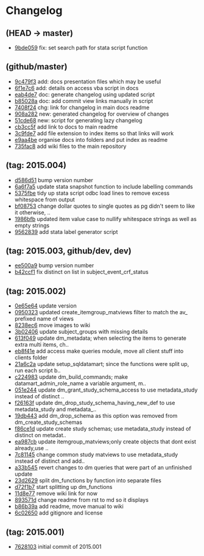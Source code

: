 # Changelog

## (HEAD -> master)
- [9bde059](https://github.com/lindsay-stevens-kirby/openclinica_sqldatamart/commit/9bde05922c1700694453d6e71141440af877b880) fix: set search path for stata script function

## (github/master)
- [9c479f3](https://github.com/lindsay-stevens-kirby/openclinica_sqldatamart/commit/9c479f39d6b96431bd7e1b38add4c8a50ccf6a1e) add: docs presentation files which may be useful
- [6f1e7c6](https://github.com/lindsay-stevens-kirby/openclinica_sqldatamart/commit/6f1e7c668cd43360c3961a0a3090bdb560d17943) add: details on access vba script in docs
- [eab4de7](https://github.com/lindsay-stevens-kirby/openclinica_sqldatamart/commit/eab4de7925320c334ce7456fa9e031dd13f43c14) doc: generate changelog using updated script
- [b85028a](https://github.com/lindsay-stevens-kirby/openclinica_sqldatamart/commit/b85028a82699adb1e7fb6d09ec0fbd77bd7d1c81) doc: add commit view links manually in script
- [7408f24](https://github.com/lindsay-stevens-kirby/openclinica_sqldatamart/commit/7408f24cbaac6135a3d76fe1ea0d2ddfee5832b7) chg: link for changelog in main docs readme
- [908a282](https://github.com/lindsay-stevens-kirby/openclinica_sqldatamart/commit/908a28267b09e284578bee6209ce1a0cb7e60699) new: generated changelog for overview of changes
- [51cde68](https://github.com/lindsay-stevens-kirby/openclinica_sqldatamart/commit/51cde688e227212a4ae4265e90e73da3237c326a) new: script for generating lazy changelog
- [cb3cc5f](https://github.com/lindsay-stevens-kirby/openclinica_sqldatamart/commit/cb3cc5f824937f6b294894939afcd6d7048597e5) add link to docs to main readme
- [3c9fde7](https://github.com/lindsay-stevens-kirby/openclinica_sqldatamart/commit/3c9fde7cd343da6b16ac6312f7cd23f85d090fb0) add file extension to index items so that links will work
- [e9aa4be](https://github.com/lindsay-stevens-kirby/openclinica_sqldatamart/commit/e9aa4be2dcf9f8d907bff33106a45e1b683cac43) organise docs into folders and put index as readme
- [735fac8](https://github.com/lindsay-stevens-kirby/openclinica_sqldatamart/commit/735fac8b75c240302790d4b017ba6d7e4b9ac772) add wiki files to the main repository

## (tag: 2015.004)
- [d586d51](https://github.com/lindsay-stevens-kirby/openclinica_sqldatamart/commit/d586d518cca863a5dc690f45f0bcf48b8e50a005) bump version number
- [6a6f7a5](https://github.com/lindsay-stevens-kirby/openclinica_sqldatamart/commit/6a6f7a5ec7049ab0938b9c8b8332f254f1537fc4) update stata snapshot function to include labelling commands
- [5375fbe](https://github.com/lindsay-stevens-kirby/openclinica_sqldatamart/commit/5375fbe9ed13b530a68bb8610ff2311d5609ca24) tidy up stata script odbc load lines to remove excess whitespace from output
- [bf08753](https://github.com/lindsay-stevens-kirby/openclinica_sqldatamart/commit/bf0875368b8128ba0bf1b6cfd76506baa118ae2f) change dollar quotes to single quotes as pg didn't seem to like it otherwise, ..
- [1986bfb](https://github.com/lindsay-stevens-kirby/openclinica_sqldatamart/commit/1986bfb880bcc6a882fb0d20353f5e47b7dc0a61) updated item value case to nullify whitespace strings as well as empty strings
- [9562839](https://github.com/lindsay-stevens-kirby/openclinica_sqldatamart/commit/95628390cb9d7cf9c6e0b6a0d35709bd637869ac) add stata label generator script

## (tag: 2015.003, github/dev, dev)
- [ee500a9](https://github.com/lindsay-stevens-kirby/openclinica_sqldatamart/commit/ee500a9b9bb4a0b5890db930d494eec3f4258049) bump version number
- [b42ccf1](https://github.com/lindsay-stevens-kirby/openclinica_sqldatamart/commit/b42ccf1ec576caf6d1f09b6451cbdf415bfa8e94) fix distinct on list in subject_event_crf_status

## (tag: 2015.002)
- [0e65e64](https://github.com/lindsay-stevens-kirby/openclinica_sqldatamart/commit/0e65e64267c5d9b27e6d18fdbd1e6c4c19601a95) update version
- [0950323](https://github.com/lindsay-stevens-kirby/openclinica_sqldatamart/commit/0950323cc0e14c46dd5bd853ceeb29f9fc017ac8) updated create_itemgroup_matviews filter to match the av_ prefixed name of views
- [8238ec6](https://github.com/lindsay-stevens-kirby/openclinica_sqldatamart/commit/8238ec633963e8978cbcbaf030b051d230a2d3e8) move images to wiki
- [3b02406](https://github.com/lindsay-stevens-kirby/openclinica_sqldatamart/commit/3b0240617ca7789a9be5f602492c5d5102461294) update subject_groups with missing details
- [613f049](https://github.com/lindsay-stevens-kirby/openclinica_sqldatamart/commit/613f049e282aa4736cde0b79008ef34876dbc440) update dm_metadata; when selecting the items to generate extra multi items, ch..
- [eb8f41e](https://github.com/lindsay-stevens-kirby/openclinica_sqldatamart/commit/eb8f41e69a0d77d69264b6a52146bec777083cd4) add access make queries module, move all client stuff into clients folder
- [21a6c2a](https://github.com/lindsay-stevens-kirby/openclinica_sqldatamart/commit/21a6c2a64bac5eb81166c639a215c24e10b1aec8) update setup_sqldatamart; since the functions were split up, run each script b..
- [c224983](https://github.com/lindsay-stevens-kirby/openclinica_sqldatamart/commit/c224983a5546b4cb78d376ef03ef2d724872ee31) update dm_build_commands; make datamart_admin_role_name a variable argument, m..
- [051e244](https://github.com/lindsay-stevens-kirby/openclinica_sqldatamart/commit/051e2441cf694fb9739e41545211d9d19f929b02) update dm_grant_study_schema_access to use metadata_study instead of distinct ..
- [f26163f](https://github.com/lindsay-stevens-kirby/openclinica_sqldatamart/commit/f26163fe229d09b3d0340815eb24b2453742dc34) update dm_drop_study_schema_having_new_def to use metadata_study and metadata_..
- [19db443](https://github.com/lindsay-stevens-kirby/openclinica_sqldatamart/commit/19db443c6f73cc1c69d1f41cc4418acc342cd351) add dm_drop_schema as this option was removed from dm_create_study_schemas
- [f86ce1d](https://github.com/lindsay-stevens-kirby/openclinica_sqldatamart/commit/f86ce1d3f802202cd4827ad646d9e3f995541717) update create study schemas; use metadata_study instead of distinct on metadat..
- [ea987cb](https://github.com/lindsay-stevens-kirby/openclinica_sqldatamart/commit/ea987cb8eef1e64063e819a0777b893575b71f96) update itemgroup_matviews;only create objects that dont exist already,use ..
- [7c81145](https://github.com/lindsay-stevens-kirby/openclinica_sqldatamart/commit/7c811456badcdaa81385bef4b080db7139ea7145) change common study matviews to use metadata_study instead of distinct and add..
- [a33b545](https://github.com/lindsay-stevens-kirby/openclinica_sqldatamart/commit/a33b545e12e42da73bf5ed650490f8b44815c9cd) revert changes to dm queries that were part of an unfinished update
- [23d2629](https://github.com/lindsay-stevens-kirby/openclinica_sqldatamart/commit/23d26290409f4131566f5f92e0ad66055add22e0) split dm_functions by function into separate files
- [d72f1b7](https://github.com/lindsay-stevens-kirby/openclinica_sqldatamart/commit/d72f1b733ab7d17e2ce9b974f3bde50d49e449af) start splitting up dm_functions
- [11d8e77](https://github.com/lindsay-stevens-kirby/openclinica_sqldatamart/commit/11d8e77ba48d537001117099df078fffc63ee731) remove wiki link for now
- [893571d](https://github.com/lindsay-stevens-kirby/openclinica_sqldatamart/commit/893571d09cc75a570b732f464dcadc207d536595) change readme from rst to md so it displays
- [b86b39a](https://github.com/lindsay-stevens-kirby/openclinica_sqldatamart/commit/b86b39af4670d33729db4a8b1fb98788f95650ed) add readme, move manual to wiki
- [6c02650](https://github.com/lindsay-stevens-kirby/openclinica_sqldatamart/commit/6c0265066f31a2c731cf228739ba03e0558fab22) add gitignore and license

## (tag: 2015.001)
- [7628103](https://github.com/lindsay-stevens-kirby/openclinica_sqldatamart/commit/76281030ddba1a58fa965d3f2f0e66464d10326f) initial commit of 2015.001

